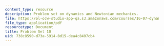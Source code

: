 ```yaml
---
content_type: resource
description: Problem set on dynamics and Newtonian mechanics.
file: https://ol-ocw-studio-app-qa.s3.amazonaws.com/courses/16-07-dynamics-fall-2009/738c8590d73a59148d15dea4c8407cb4_MIT16_07F09_hw10.pdf
file_type: application/pdf
resourcetype: Document
title: Problem Set 10
uid: 738c8590-d73a-5914-8d15-dea4c8407cb4
---
```

